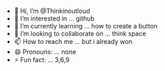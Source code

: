 - 👋 Hi, I’m @Thinkinoutloud
- 👀 I’m interested in ... github
- 🌱 I’m currently learning ... how to create a button 
- 💞️ I’m looking to collaborate on ... think space
- 📫 How to reach me ... but i already won
- 😄 Pronouns: ... none
- ⚡ Fun fact: ... 3,6,9

<!---
Thinkinoutloud/Thinkinoutloud is a ✨ special ✨ repository because its `README.md` (this file) appears on your GitHub profile.
You can click the Preview link to take a look at your changes.
--->
